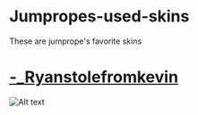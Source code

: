 # Jumpropes-used-skins
These are jumprope's favorite skins


# [-_Ryanstolefromkevin](https://www.mediafire.com/file/zpcn3qrw81opu4e/-+Ryanstolefromkevin.osk/file)
![Alt text](https://i.imgur.com/NXnvpGU.png://full/path/to/img.jpg "Optional title")
